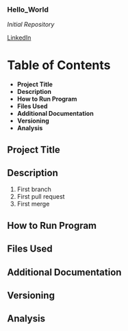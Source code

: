 ### Hello_World
*Initial Repository* 

[LinkedIn](https://www.linkedin.com/in/molly-scheitler/)

# Table of Contents 
- **Project Title** 
- **Description**
- **How to Run Program**
- **Files Used**
- **Additional Documentation**
- **Versioning**
- **Analysis**
  
## Project Title 

## Description 
1. First branch
2. First pull request
3. First merge
  
## How to Run Program 

## Files Used 

## Additional Documentation 

## Versioning

## Analysis 

